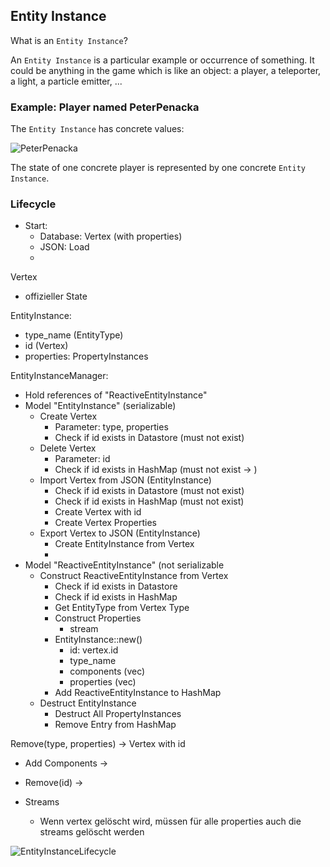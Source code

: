 ## Entity Instance

What is an `Entity Instance`?

An `Entity Instance` is a particular example or occurrence of something. It could be anything in the game which is like an object: a player, a teleporter, a light,
a particle emitter, ...

### Example: Player named PeterPenacka

The `Entity Instance` has concrete values:

![PeterPenacka](https://yuml.me/diagram/scruffy/class/[Player|uuid;name%20=%20PeterPenacka;px%20=%200;py%20=%2050;pz%20=%2060;...])

The state of one concrete player is represented by one concrete `Entity Instance`.

### Lifecycle

* Start:
  * Database: Vertex (with properties)
  * JSON: Load
  * 

Vertex
* offizieller State

EntityInstance:
* type_name (EntityType)
* id (Vertex)
* properties: PropertyInstances

EntityInstanceManager:
* Hold references of "ReactiveEntityInstance"
* Model "EntityInstance" (serializable)
  * Create Vertex
    * Parameter: type, properties
    * Check if id exists in Datastore (must not exist)
  * Delete Vertex
    * Parameter: id
    * Check if id exists in HashMap (must not exist -> )
  * Import Vertex from JSON (EntityInstance)
    * Check if id exists in Datastore (must not exist)
    * Check if id exists in HashMap (must not exist)
    * Create Vertex with id
    * Create Vertex Properties
  * Export Vertex to JSON (EntityInstance)
    * Create EntityInstance from Vertex
    * 
* Model "ReactiveEntityInstance" (not serializable
  * Construct ReactiveEntityInstance from Vertex
    * Check if id exists in Datastore
    * Check if id exists in HashMap
    * Get EntityType from Vertex Type
    * Construct Properties
      * stream
    * EntityInstance::new()
      * id: vertex.id
      * type_name
      * components (vec<String>)
      * properties (vec<ReactivePropertyInstance>)
    * Add ReactiveEntityInstance to HashMap
  * Destruct EntityInstance
    * Destruct All PropertyInstances
    * Remove Entry from HashMap


Remove(type, properties) -> Vertex with id


* Add Components ->
* Remove(id) ->



* Streams
  * Wenn vertex gelöscht wird, müssen für alle properties auch die streams gelöscht werden

![EntityInstanceLifecycle](https://yuml.me/diagram/scruffy/class/[Create%20Vertex]-->[Add_Component]add%20further%20components-->[Add_Component]-->[Create_Property_Instances]-->[Remove_Components],[Create_Property_Instances]-->[Create_Property_Instance]-->[Create_Property_Instances],[Create_Property_Instance]-->[Create_Stream])
